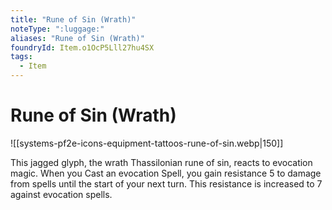 ```yaml
---
title: "Rune of Sin (Wrath)"
noteType: ":luggage:"
aliases: "Rune of Sin (Wrath)"
foundryId: Item.o1OcP5Lll27hu4SX
tags:
  - Item
---
```


# Rune of Sin (Wrath)
![[systems-pf2e-icons-equipment-tattoos-rune-of-sin.webp|150]]

This jagged glyph, the wrath Thassilonian rune of sin, reacts to evocation magic. When you Cast an evocation Spell, you gain resistance 5 to damage from spells until the start of your next turn. This resistance is increased to 7 against evocation spells.
